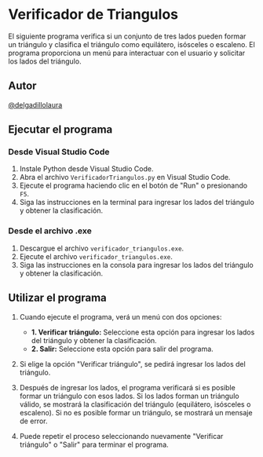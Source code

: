 # Verificador de Triangulos

El siguiente programa verifica si un conjunto de tres lados pueden formar un triángulo y clasifica el triángulo como equilátero, isósceles o escaleno. El programa proporciona un menú para interactuar con el usuario y solicitar los lados del triángulo.

## Autor

[@delgadillolaura](https://github.com/delgadillolaura)  

## Ejecutar el programa

### Desde Visual Studio Code

1. Instale Python desde Visual Studio Code.
2. Abra el archivo `VerificadorTriangulos.py` en Visual Studio Code.
3. Ejecute el programa haciendo clic en el botón de "Run" o presionando `F5`.
4. Siga las instrucciones en la terminal para ingresar los lados del triángulo y obtener la clasificación.

### Desde el archivo .exe

1. Descargue el archivo `verificador_triangulos.exe`.
2. Ejecute el archivo `verificador_triangulos.exe`.
3. Siga las instrucciones en la consola para ingresar los lados del triángulo y obtener la clasificación.

## Utilizar el programa

1. Cuando ejecute el programa, verá un menú con dos opciones:
   - **1. Verificar triángulo:** Seleccione esta opción para ingresar los lados del triángulo y obtener la clasificación.
   - **2. Salir:** Seleccione esta opción para salir del programa.

2. Si elige la opción "Verificar triángulo", se pedirá ingresar los lados del triángulo.  

3. Después de ingresar los lados, el programa verificará si es posible formar un triángulo con esos lados. Si los lados forman un triángulo válido, se mostrará la clasificación del triángulo (equilátero, isósceles o escaleno). Si no es posible formar un triángulo, se mostrará un mensaje de error.

4. Puede repetir el proceso seleccionando nuevamente "Verificar triángulo" o "Salir" para terminar el programa.